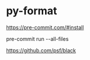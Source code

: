 # py-format


https://pre-commit.com/#install

pre-commit run --all-files

https://github.com/psf/black
